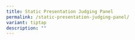 ```yaml
---
title: Static Presentation Judging Panel
permalink: /static-presentation-judging-panel/
variant: tiptap
description: ""
---
```

